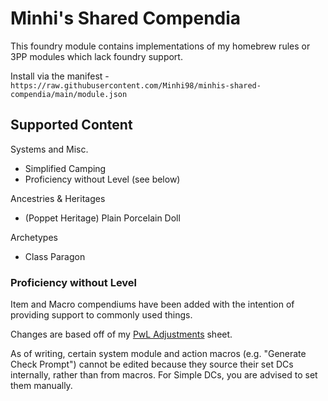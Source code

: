 # Minhi's Shared Compendia

This foundry module contains implementations of my homebrew rules or 3PP modules which lack foundry support.

Install via the manifest - `https://raw.githubusercontent.com/Minhi98/minhis-shared-compendia/main/module.json`

## Supported Content

Systems and Misc.
- Simplified Camping
- Proficiency without Level (see below)

Ancestries & Heritages
- (Poppet Heritage) Plain Porcelain Doll

Archetypes
- Class Paragon

### Proficiency without Level

Item and Macro compendiums have been added with the intention of providing support to commonly used things.

Changes are based off of my [PwL Adjustments](https://docs.google.com/spreadsheets/d/1gjBxrdQMJUpBZesnUYN9WI0pE_FLay4pGyPJGcNz7uY/edit?usp=sharing) sheet.

As of writing, certain system module and action macros (e.g. "Generate Check Prompt") cannot be edited because they source their set DCs internally, rather than from macros. For Simple DCs, you are advised to set them manually.